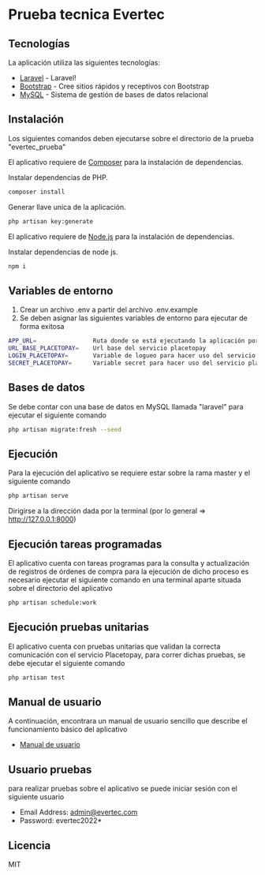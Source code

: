 # Prueba tecnica Evertec

## Tecnologías

La aplicación utiliza las siguientes tecnologías:

- [Laravel](https://laravel.com/) - Laravel!
- [Bootstrap](https://getbootstrap.com/) - Cree sitios rápidos y receptivos con Bootstrap
- [MySQL](https://www.mysql.com/) - Sistema de gestión de bases de datos relacional

## Instalación

Los siguientes comandos deben ejecutarse sobre el directorio de la prueba "evertec_prueba"

El aplicativo requiere de  [Composer](https://getcomposer.org/) para la instalación de dependencias.

Instalar dependencias de PHP.

```sh
composer install
```

Generar llave unica de la aplicación.

```sh
php artisan key:generate
```

El aplicativo requiere de [Node.js](https://nodejs.org/) para la instalación de dependencias.

Instalar dependencias de node js.

```sh
npm i
```
## Variables de entorno

1. Crear un archivo .env a partir del archivo .env.example
2. Se deben asignar las siguientes variables de entorno para ejecutar de forma exitosa
```sh
APP_URL=                Ruta donde se está ejecutando la aplicación por lo general http://127.0.0.1:8000
URL_BASE_PLACETOPAY=    Url base del servicio placetopay 
LOGIN_PLACETOPAY=       Variable de logueo para hacer uso del servicio placetopay
SECRET_PLACETOPAY=      Variable secret para hacer uso del servicio placetopay
```
## Bases de datos

Se debe contar con una base de datos en MySQL llamada "laravel" para ejecutar el siguiente comando

```sh
php artisan migrate:fresh --seed
```

## Ejecución

Para la ejecución del aplicativo se requiere estar sobre la rama master y el siguiente comando

```sh
php artisan serve
```

Dirigirse a la dirección dada por la terminal (por lo general => http://127.0.0.1:8000)

## Ejecución tareas programadas

El aplicativo cuenta con tareas programas para la consulta y actualización de registros de órdenes de compra
para la ejecución de dicho proceso es necesario ejecutar el siguiente comando en una terminal aparte situada sobre el directorio del aplicativo

```sh
php artisan schedule:work
```
## Ejecución pruebas unitarias

El aplicativo cuenta con pruebas unitarias que validan la correcta comunicación con el servicio Placetopay, para correr dichas pruebas, se debe ejecutar el siguiente comando

```sh
php artisan test
```

## Manual de usuario
A continuación, encontrara un manual de usuario sencillo que describe el funcionamiento básico del aplicativo
- [Manual de usuario](https://drive.google.com/file/d/1Eq8tdsVJWocVJJjnJTESmDmGMkpWjLCb/view)

## Usuario pruebas
para realizar pruebas sobre el aplicativo se puede iniciar sesión con el siguiente usuario

* Email Address: admin@evertec.com
* Password: evertec2022*

## Licencia
MIT